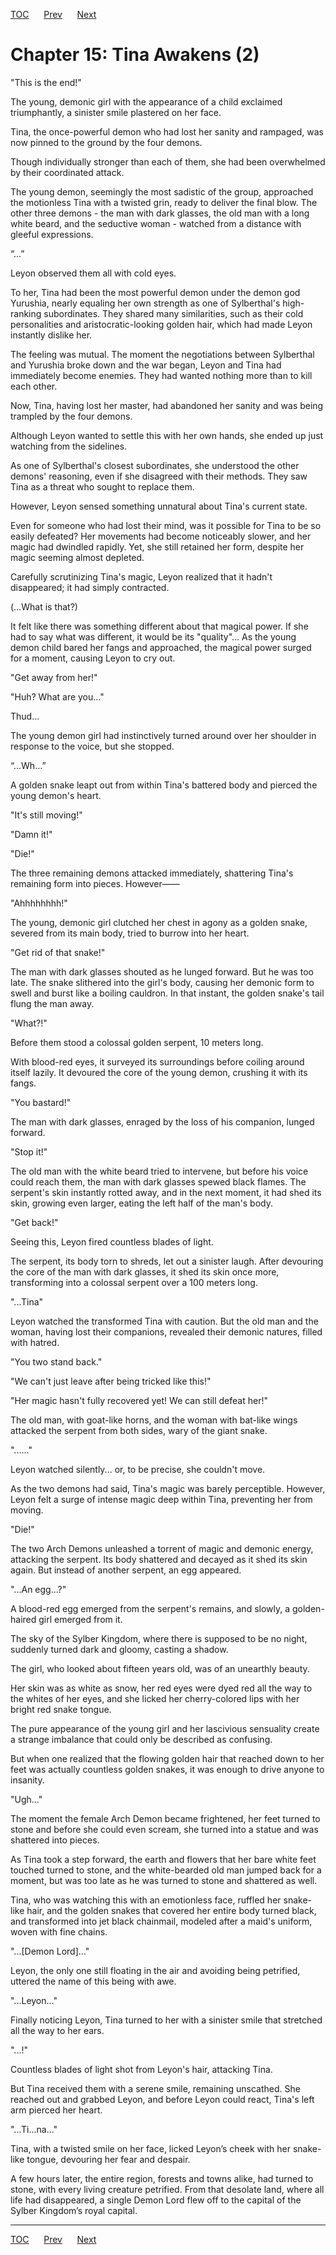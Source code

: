 [TOC](../readme.md)&nbsp;&nbsp;&nbsp;&nbsp;&nbsp;&nbsp;[Prev](Section0014.md)&nbsp;&nbsp;&nbsp;&nbsp;&nbsp;&nbsp;[Next](Section0016.md)



# Chapter 15: Tina Awakens (2)

"This is the end!"

The young, demonic girl with the appearance of a child exclaimed
triumphantly, a sinister smile plastered on her face.

Tina, the once-powerful demon who had lost her sanity and rampaged, was
now pinned to the ground by the four demons.

Though individually stronger than each of them, she had been overwhelmed
by their coordinated attack.

The young demon, seemingly the most sadistic of the group, approached
the motionless Tina with a twisted grin, ready to deliver the final
blow. The other three demons - the man with dark glasses, the old man
with a long white beard, and the seductive woman - watched from a
distance with gleeful expressions.

“...”

Leyon observed them all with cold eyes.

To her, Tina had been the most powerful demon under the demon god
Yurushia, nearly equaling her own strength as one of Sylberthal's
high-ranking subordinates. They shared many similarities, such as their
cold personalities and aristocratic-looking golden hair, which had made
Leyon instantly dislike her.

The feeling was mutual. The moment the negotiations between Sylberthal
and Yurushia broke down and the war began, Leyon and Tina had
immediately become enemies. They had wanted nothing more than to kill
each other.

Now, Tina, having lost her master, had abandoned her sanity and was
being trampled by the four demons.

Although Leyon wanted to settle this with her own hands, she ended up
just watching from the sidelines.

As one of Sylberthal's closest subordinates, she understood the other
demons' reasoning, even if she disagreed with their methods. They saw
Tina as a threat who sought to replace them.

However, Leyon sensed something unnatural about Tina's current state.

Even for someone who had lost their mind, was it possible for Tina to be
so easily defeated? Her movements had become noticeably slower, and her
magic had dwindled rapidly. Yet, she still retained her form, despite
her magic seeming almost depleted.

Carefully scrutinizing Tina's magic, Leyon realized that it hadn't
disappeared; it had simply contracted.

(…What is that?)

It felt like there was something different about that magical power. If
she had to say what was different, it would be its "quality"... As the
young demon child bared her fangs and approached, the magical power
surged for a moment, causing Leyon to cry out.

"Get away from her!"

"Huh? What are you..."

Thud...

The young demon girl had instinctively turned around over her shoulder
in response to the voice, but she stopped.

“...Wh…”

A golden snake leapt out from within Tina's battered body and pierced
the young demon's heart.

"It's still moving!"

"Damn it!"

"Die!"

The three remaining demons attacked immediately, shattering Tina's
remaining form into pieces. However――

"Ahhhhhhhh!"

The young, demonic girl clutched her chest in agony as a golden snake,
severed from its main body, tried to burrow into her heart.

"Get rid of that snake!"

The man with dark glasses shouted as he lunged forward. But he was too
late. The snake slithered into the girl's body, causing her demonic form
to swell and burst like a boiling cauldron. In that instant, the golden
snake's tail flung the man away.

"What?!"

Before them stood a colossal golden serpent, 10 meters long.

With blood-red eyes, it surveyed its surroundings before coiling around
itself lazily. It devoured the core of the young demon, crushing it with
its fangs.

"You bastard!"

The man with dark glasses, enraged by the loss of his companion, lunged
forward.

"Stop it!"

The old man with the white beard tried to intervene, but before his
voice could reach them, the man with dark glasses spewed black flames.
The serpent's skin instantly rotted away, and in the next moment, it had
shed its skin, growing even larger, eating the left half of the man's
body.

"Get back!"

Seeing this, Leyon fired countless blades of light.

The serpent, its body torn to shreds, let out a sinister laugh. After
devouring the core of the man with dark glasses, it shed its skin once
more, transforming into a colossal serpent over a 100 meters long.

"...Tina"

Leyon watched the transformed Tina with caution. But the old man and the
woman, having lost their companions, revealed their demonic natures,
filled with hatred.

"You two stand back."

"We can't just leave after being tricked like this!"

"Her magic hasn't fully recovered yet! We can still defeat her!"

The old man, with goat-like horns, and the woman with bat-like wings
attacked the serpent from both sides, wary of the giant snake.

"......"

Leyon watched silently... or, to be precise, she couldn't move.

As the two demons had said, Tina's magic was barely perceptible.
However, Leyon felt a surge of intense magic deep within Tina,
preventing her from moving.

"Die!"

The two Arch Demons unleashed a torrent of magic and demonic energy,
attacking the serpent. Its body shattered and decayed as it shed its
skin again. But instead of another serpent, an egg appeared.

"...An egg...?"

A blood-red egg emerged from the serpent's remains, and slowly, a
golden-haired girl emerged from it.

The sky of the Sylber Kingdom, where there is supposed to be no night,
suddenly turned dark and gloomy, casting a shadow.

The girl, who looked about fifteen years old, was of an unearthly
beauty.

Her skin was as white as snow, her red eyes were dyed red all the way to
the whites of her eyes, and she licked her cherry-colored lips with her
bright red snake tongue.

The pure appearance of the young girl and her lascivious sensuality
create a strange imbalance that could only be described as confusing.

But when one realized that the flowing golden hair that reached down to
her feet was actually countless golden snakes, it was enough to drive
anyone to insanity.

"Ugh..."

The moment the female Arch Demon became frightened, her feet turned to
stone and before she could even scream, she turned into a statue and was
shattered into pieces.

As Tina took a step forward, the earth and flowers that her bare white
feet touched turned to stone, and the white-bearded old man jumped back
for a moment, but was too late as he was turned to stone and shattered
as well.

Tina, who was watching this with an emotionless face, ruffled her
snake-like hair, and the golden snakes that covered her entire body
turned black, and transformed into jet black chainmail, modeled after a
maid's uniform, woven with fine chains.

"...\[Demon Lord\]..."

Leyon, the only one still floating in the air and avoiding being
petrified, uttered the name of this being with awe.

"...Leyon..."

Finally noticing Leyon, Tina turned to her with a sinister smile that
stretched all the way to her ears.

"...!"

Countless blades of light shot from Leyon's hair, attacking Tina.

But Tina received them with a serene smile, remaining unscathed. She
reached out and grabbed Leyon, and before Leyon could react, Tina's left
arm pierced her heart.

"...Ti...na..."

Tina, with a twisted smile on her face, licked Leyon’s cheek with her
snake-like tongue, devouring her fear and despair.

A few hours later, the entire region, forests and towns alike, had
turned to stone, with every living creature petrified. From that
desolate land, where all life had disappeared, a single Demon Lord flew
off to the capital of the Sylber Kingdom’s royal capital.


---
[TOC](../readme.md)&nbsp;&nbsp;&nbsp;&nbsp;&nbsp;&nbsp;[Prev](Section0014.md)&nbsp;&nbsp;&nbsp;&nbsp;&nbsp;&nbsp;[Next](Section0016.md)

